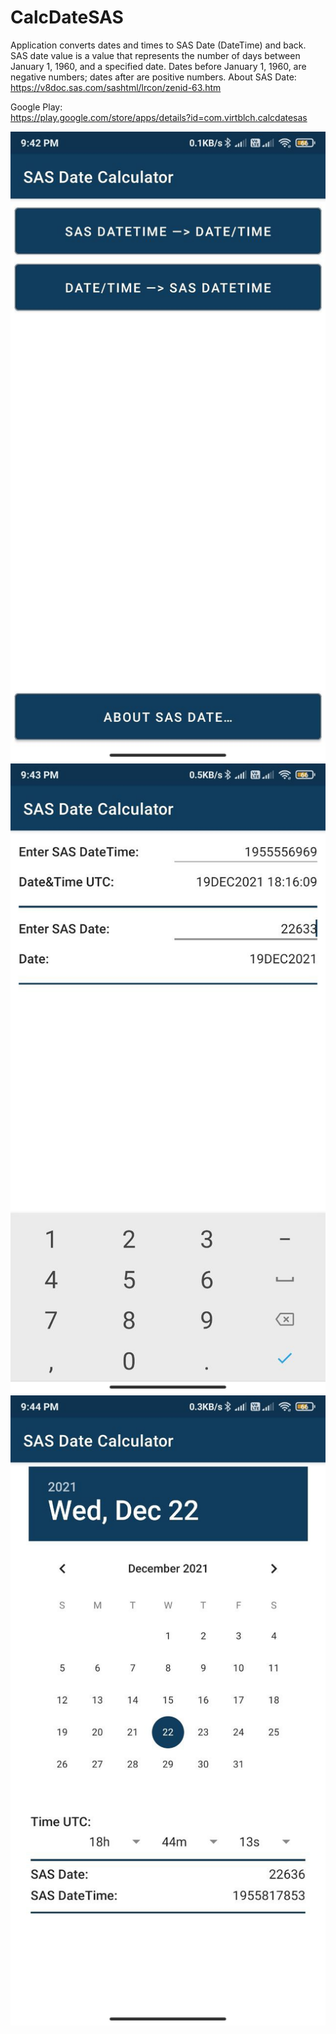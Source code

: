 # CalcDateSAS
Application converts dates and times to SAS Date (DateTime) and back.
SAS date value is a value that represents the number of days between January 1, 1960, and a specified date. Dates before January 1, 1960, are negative numbers;
dates after are positive numbers.
About SAS Date: https://v8doc.sas.com/sashtml/lrcon/zenid-63.htm

Google Play:<br>
https://play.google.com/store/apps/details?id=com.virtblch.calcdatesas

![Alt text](screen1_sasDateCalc.jpg?raw=true "screenshot 1")
![Alt text](screen2_sasDateCalc.jpg?raw=true "screenshot 2")
![Alt text](screen3_sasDateCalc.jpg?raw=true "screenshot 3")
